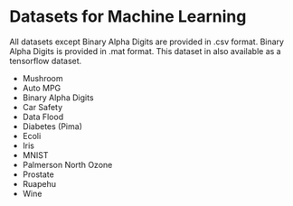# Datasets for Machine Learning
All datasets except Binary Alpha Digits are provided in .csv format. Binary Alpha Digits is provided in .mat format. This dataset in also available as a tensorflow dataset. 

- Mushroom
- Auto MPG
- Binary Alpha Digits
- Car Safety
- Data Flood
- Diabetes (Pima)
- Ecoli
- Iris
- MNIST
- Palmerson North Ozone
- Prostate
- Ruapehu
- Wine